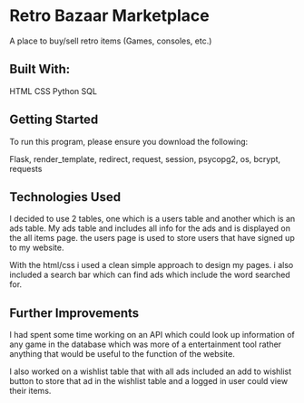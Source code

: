 # Retro Bazaar Marketplace

A place to buy/sell retro items (Games, consoles, etc.)

## Built With:

HTML
CSS 
Python
SQL

## Getting Started
To run this program, please ensure you download the following:

Flask, render_template, redirect, request, session, psycopg2, os, bcrypt, requests

##  Technologies Used
I decided to use 2 tables, one which is a users table and another which is an ads table. My ads table and includes all info for the ads and is displayed on the all items page. the users page is used to store users that have signed up to my website.

With the html/css i used a clean simple approach to design my pages. i also included a search bar which can find ads which include the word searched for.

## Further Improvements
I had spent some time working on an API which could look up information of any game in the database which was more of a entertainment tool rather anything that would be useful to the function of the website.

I also worked on a wishlist table that with all ads included an add to wishlist button to store that ad in the wishlist table and a logged in user could view their items.